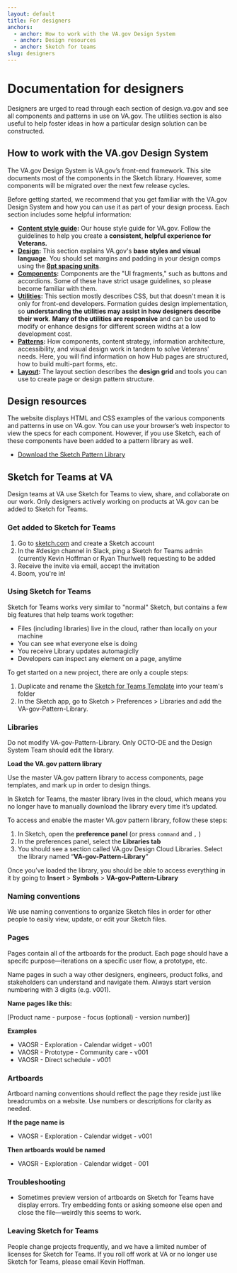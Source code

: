 ```yaml
---
layout: default
title: For designers
anchors:
  - anchor: How to work with the VA.gov Design System
  - anchor: Design resources
  - anchor: Sketch for teams
slug: designers
---
```


# Documentation for designers

<div class="va-introtext">
Designers are urged to read through each section of design.va.gov and see all components and patterns in use on VA.gov. The utilities section is also useful to help foster ideas in how a particular design solution can be constructed.
</div>

## How to work with the VA.gov Design System

The VA.gov Design System is VA.gov’s front-end framework. This site documents most of the components in the Sketch library. However, some components will be migrated over the next few release cycles.

Before getting started, we recommend that you get familiar with the VA.gov Design System and how you can use it as part of your design process. Each section includes some helpful information:

- **[Content style guide](../content-style-guide):** Our house style guide for VA.gov. Follow the guidelines to help you create a **consistent, helpful experience for Veterans.**
- **[Design](../design):** This section explains VA.gov's **base styles and visual language**. You should set margins and padding in your design comps using the **[8pt spacing units](../design/spacing-units)**.
- **[Components](../components):** Components are the "UI fragments," such as buttons and accordions. Some of these have strict usage guidelines, so please become familiar with them.
- **[Utilities](../utilities):** This section mostly describes CSS, but that doesn't mean it is only for front-end developers. Formation guides design implementation, so **understanding the utilities may assist in how designers describe their work**. **Many of the utilities are responsive** and can be used to modify or enhance designs for different screen widths at a low development cost.
- **[Patterns](../patterns):**  How components, content strategy, information architecture, accessibility, and visual design work in tandem to solve Veterans' needs. Here, you will find information on how Hub pages are structured, how to build multi-part forms, etc.
- **[Layout](../layout):** The layout section describes the **design grid** and tools you can use to create page or design pattern structure.


## Design resources

The website displays HTML and CSS examples of the various components and patterns in use on VA.gov. You can use your browser’s web inspector to view the specs for each component. However, if you use Sketch, each of these components have been added to a pattern library as well.

<ul class="usa-unstyled-list">
  <li><a href="{{ site.baseurl }}/downloads/VA-gov-Pattern-Library.sketch"><span class="fa fa-download vads-u-display--inline-block vads-u-margin-right--1"></span>Download the Sketch Pattern Library</a></li>
</ul>

## Sketch for Teams at VA

Design teams at VA use Sketch for Teams to view, share, and collaborate on our work. Only designers actively working on products at VA.gov can be added to Sketch for Teams.

### Get added to Sketch for Teams

1. Go to [sketch.com](https://www.sketch.com/signup) and create a Sketch account 
2. In the #design channel in Slack, ping a Sketch for Teams admin (currently Kevin Hoffman or Ryan Thurlwell) requesting to be added
3. Receive the invite via email, accept the invitation
4. Boom, you're in! 

### Using Sketch for Teams

Sketch for Teams works very similar to "normal" Sketch, but contains a few big features that help teams work together:

- Files (including libraries) live in the cloud, rather than locally on your machine
- You can see what everyone else is doing
- You receive Library updates automagiclly
- Developers can inspect any element on a page, anytime

To get started on a new project, there are only a couple steps:

1. Duplicate and rename the [Sketch for Teams Template](https://www.sketch.com/s/2f665c26-160d-474e-b5cc-bb94e73bb91a) into your team's folder
2. In the Sketch app, go to Sketch > Preferences > Libraries and add the VA-gov-Pattern-Library.

### Libraries

Do not modify VA-gov-Pattern-Library. Only OCTO-DE and the Design System Team should edit the library. 

**Load the VA.gov pattern library**

Use the master VA.gov pattern library to access components, page templates, and mark up in order to design things.

In Sketch for Teams, the master library lives in the cloud, which means you no longer have to manually download the library every time it’s updated.

To access and enable the master VA.gov pattern library, follow these steps:

1. In Sketch, open the **preference panel** (or press `command` and `,` )
2. In the preferences panel, select the **Libraries tab**
3. You should see a section called VA.gov Design Cloud Libraries. Select the library named “**VA-gov-Pattern-Library**”

Once you’ve loaded the library, you should be able to access everything in it by going to **Insert** > **Symbols** > **VA-gov-Pattern-Library**

### Naming conventions

We use naming conventions to organize Sketch files in order for other people to easily view, update, or edit your Sketch files.

### Pages

Pages contain all of the artboards for the product. Each page should have a specifc purpose—iterations on a specific user flow, a prototype, etc.

Name pages in such a way other designers, engineers, product folks, and stakeholders can understand and navigate them. Always start version numbering with 3 digits (e.g. v001).

**Name pages like this:**

[Product name - purpose - focus (optional) - version number)]

**Examples**

- VAOSR - Exploration - Calendar widget - v001
- VAOSR - Prototype - Community care - v001
- VAOSR - Direct schedule - v001

### Artboards

Artboard naming conventions should reflect the page they reside just like breadcrumbs on a website. Use numbers or descriptions for clarity as needed. 

**If the page name is**

- VAOSR - Exploration - Calendar widget - v001

**Then artboards would be named**

- VAOSR - Exploration - Calendar widget - 001


### Troubleshooting

- Sometimes preview version of artboards on Sketch for Teams have display errors. Try embedding fonts or asking someone else open and close the file—weirdly this seems to work.


### Leaving Sketch for Teams

People change projects frequently, and we have a limited number of licenses for Sketch for Teams. If you roll off work at VA or no longer use Sketch for Teams, please email Kevin Hoffman.

